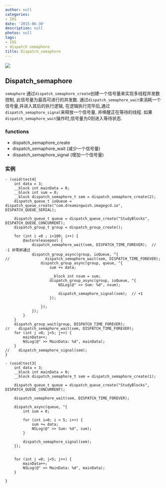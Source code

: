 ```yaml
---
author: null
categories:
- IOS
date: '2015-06-30'
description: null
photos: null
tags:
- IOS
- dispatch semaphore
title: Dispatch_semaphore
---
```


![](/images/DispatchSemaphore.jpg)

## Dispatch_semaphore
`semaphore` 通过`dispatch_semaphore_create`创建一个信号量来实现多线程并发数控制, 此信号量为最高可进行的并发数. 通过`dispatch_semaphore_wait`来消耗一个信号量,并进入其后的执行逻辑, 在逻辑执行完毕后,通过`dispatch_semaphore_signal`来释放一个信号量, 并唤醒正在等待的线程. 如果`dispatch_semaphore_wait`操作时,信号量为0则进入等待状态.

### functions
- dispatch_semaphore_create
- dispatch_semaphore_wait (减少一个信号量)
- dispatch_semaphore_signal (增加一个信号量)

### 实例

```
- (void)test4{
    int data = 3;
    __block int mainData = 0;
    __block int sum = 0;
    __block dispatch_semaphore_t sem = dispatch_semaphore_create(2);
    dispatch_queue_t ioQueue = dispatch_queue_create("com.dreamingwish.imagegcd.io", DISPATCH_QUEUE_SERIAL);
    
    dispatch_queue_t queue = dispatch_queue_create("StudyBlocks", DISPATCH_QUEUE_CONCURRENT);
    dispatch_group_t group = dispatch_group_create();
    
    for (int i =0 ; i<100; i++) {
        @autoreleasepool {
            dispatch_semaphore_wait(sem, DISPATCH_TIME_FOREVER);  // -1 非零即通过
            dispatch_group_async(group, ioQueue, ^{
//                dispatch_semaphore_wait(sem, DISPATCH_TIME_FOREVER);
                dispatch_group_async(group, queue, ^{
                    sum += data;
                    
                    __block int nsum = sum;
                    dispatch_group_async(group, ioQueue, ^{
                        NSLog(@" >> Sum: %d", nsum);
                        
                        dispatch_semaphore_signal(sem);  // +1
                    });
                    
                });
            });
        }
    }
    dispatch_group_wait(group, DISPATCH_TIME_FOREVER);
//    dispatch_semaphore_wait(sem, DISPATCH_TIME_FOREVER);
    for (int j =0; j<5; j++) {
        mainData++;
        NSLog(@" >> MainData: %d", mainData);
    }
//    dispatch_semaphore_signal(sem);
}
```

<!--more-->

```
- (void)test3{
    int data = 3;
    __block int mainData = 0;
    __block dispatch_semaphore_t sem = dispatch_semaphore_create(1);
    
    dispatch_queue_t queue = dispatch_queue_create("StudyBlocks", DISPATCH_QUEUE_CONCURRENT);
    
    dispatch_semaphore_wait(sem, DISPATCH_TIME_FOREVER);
    
    dispatch_async(queue, ^{
        int sum = 0;
        
        for (int i=0; i < 5; i++) {
            sum += data;
            NSLog(@" >> Sum: %d", sum);
        }
        
        dispatch_semaphore_signal(sem);
    });
    
    
    for (int j =0; j<5; j++) {
        mainData++;
        NSLog(@" >> MainData: %d", mainData);
    }

}
```


